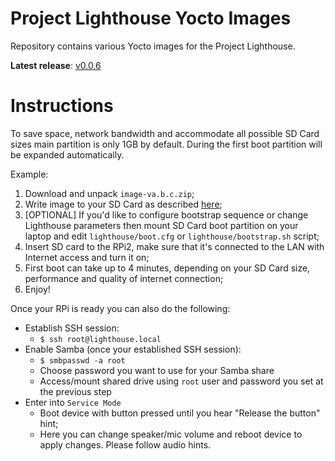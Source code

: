 # Project Lighthouse Yocto Images

Repository contains various Yocto images for the Project Lighthouse.

__Latest release__: [v0.0.6](https://github.com/project-lighthouse/yocto-images/releases/v0.0.6)

# Instructions

To save space, network bandwidth and accommodate all possible SD Card sizes main partition is only 1GB by default. During the first boot partition will be expanded automatically.

Example:

1. Download and unpack `image-va.b.c.zip`;
2. Write image to your SD Card as described [here](https://www.raspberrypi.org/documentation/installation/installing-images/);
3. [OPTIONAL] If you'd like to configure bootstrap sequence or change Lighthouse parameters then mount SD Card boot partition on your laptop and edit `lighthouse/boot.cfg` or `lighthouse/bootstrap.sh` script;
4. Insert SD card to the RPi2, make sure that it's connected to the LAN with Internet access and turn it on;
5. First boot can take up to 4 minutes, depending on your SD Card size, performance and quality of internet connection;
6. Enjoy!

Once your RPi is ready you can also do the following:

* Establish SSH session:
    * `$ ssh root@lighthouse.local`
* Enable Samba (once your established SSH session):
    * `$ smbpasswd -a root`
    * Choose password you want to use for your Samba share
    * Access/mount shared drive using `root` user and password you set at the previous step
* Enter into `Service Mode`
    * Boot device with button pressed until you hear "Release the button" hint;
    * Here you can change speaker/mic volume and reboot device to apply changes. Please follow audio hints.